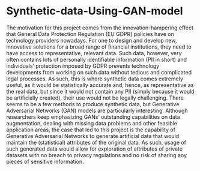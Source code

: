 # Synthetic-data-Using-GAN-model

The motivation for this project comes from the innovation-hampering effect that General Data Protection Regulation (EU GDPR) policies have on technology providers nowadays. For one to design and develop new, innovative solutions for a broad range of financial institutions, they need to have access to representative, relevant data. Such data, however, very often contains lots of personally identifiable information (PII in short) and individuals’ protection imposed by GDPR prevents technology developments from working on such data without tedious and complicated legal processes. As such, this is where synthetic data comes extremely useful, as it would be statistically accurate and, hence, as representative as the real data, but since it would not contain any PII (simply because it would be artificially created), their use would not be legally challenging.
There seems to be a few methods to produce synthetic data, but Generative Adversarial Networks (GAN) models are particularly interesting. Although researchers keep emphasizing GANs’ outstanding capabilities on data augmentation, dealing with missing data problems and other feasible application areas, the case that led to this project is the capability of Generative Adversarial Networks to generate artificial data that would maintain the (statistical) attributes of the original data. As such, usage of such generated data would allow for exploration of attributes of private datasets with no breach to privacy regulations and no risk of sharing any pieces of sensitive information.
